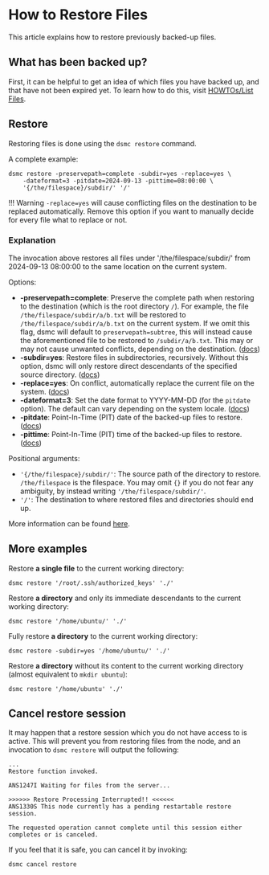 How to Restore Files
=====================
This article explains how to restore previously backed-up files.

What has been backed up?
-------------------------
First, it can be helpful to get an idea of which files you have backed up, and 
that have not been expired yet.
To learn how to do this, visit [HOWTOs/List Files](../howto/list-files.md).

Restore
---------
Restoring files is done using the `dsmc restore` command.

A complete example:
```
dsmc restore -preservepath=complete -subdir=yes -replace=yes \
    -dateformat=3 -pitdate=2024-09-13 -pittime=08:00:00 \
    '{/the/filespace}/subdir/' '/'
```

!!! Warning 
      `-replace=yes` will cause conflicting files on the destination to be 
      replaced automatically. 
      Remove this option if you want to manually decide for every file what 
      to replace or not.

### Explanation
The invocation above restores all files under '/the/filespace/subdir/' from 
2024-09-13 08:00:00 to the same location on the current system.

Options:

- **-preservepath=complete**: Preserve the complete path when restoring to the
  destination (which is the root directory `/`). For example, the file 
  `/the/filespace/subdir/a/b.txt` will be restored to 
  `/the/filespace/subdir/a/b.txt` on the current system. If we omit this flag,
  dsmc will default to `preservepath=subtree`, this will instead cause the
  aforementioned file to be restored to `/subdir/a/b.txt`. This may or may not 
  cause unwanted conflicts, depending on the destination. (<a href="https://www.ibm.com/docs/en/storage-protect/8.1.25?topic=reference-preservepath" target="_blank">docs</a>)
- **-subdir=yes**: Restore files in subdirectories, recursively. 
  Without this option, dsmc will only restore direct descendants of the 
  specified source directory. (<a href="https://www.ibm.com/docs/en/storage-protect/8.1.25?topic=reference-subdir" target="_blank">docs</a>)
- **-replace=yes**: On conflict, automatically replace the current file on the 
  system. (<a href="https://www.ibm.com/docs/en/storage-protect/8.1.25?topic=reference-replace" target="_blank">docs</a>)
- **-dateformat=3**: Set the date format to YYYY-MM-DD 
  (for the `pitdate` option). The default can vary depending on the system 
  locale. (<a href="https://www.ibm.com/docs/en/storage-protect/8.1.25?topic=reference-dateformat" target="_blank">docs</a>)
- **-pitdate**: Point-In-Time (PIT) date of the backed-up files to restore. 
  (<a href="https://www.ibm.com/docs/en/storage-protect/8.1.25?topic=reference-pitdate" target="_blank">docs</a>)
- **-pittime**: Point-In-Time (PIT) time of the backed-up files to restore.
  (<a href="https://www.ibm.com/docs/en/storage-protect/8.1.25?topic=reference-pittime" target="_blank">docs</a>)

Positional arguments:

- `'{/the/filespace}/subdir/'`: The source path of the directory to restore.
  `/the/filespace` is the filespace. You may omit `{}` if you do not fear
  any ambiguity, by instead writing `'/the/filespace/subdir/'`.
- `'/'`: The destination to where restored files and directories should end up.

More information can be found <a href="https://www.ibm.com/docs/en/storage-protect/8.1.25?topic=uc-restore" target="_blank">here</a>.

More examples
---------------

Restore **a single file** to the current working directory:
```
dsmc restore '/root/.ssh/authorized_keys' './'
```

Restore **a directory** and only its immediate descendants to the current 
working directory:
```
dsmc restore '/home/ubuntu/' './'
```

Fully restore **a directory** to the current working directory:
```
dsmc restore -subdir=yes '/home/ubuntu/' './'
```

Restore **a directory** without its content to the current working directory 
(almost equivalent to `mkdir ubuntu`):
```
dsmc restore '/home/ubuntu' './'
```

Cancel restore session
-----------------------
It may happen that a restore session which you do not have access to is 
active. This will prevent you from restoring files from the node, and an 
invocation to `dsmc restore` will output the following:
```
...
Restore function invoked.

ANS1247I Waiting for files from the server...
                                  
>>>>>> Restore Processing Interrupted!! <<<<<<
ANS1330S This node currently has a pending restartable restore session.

The requested operation cannot complete until this session either
completes or is canceled.
```
If you feel that it is safe, you can cancel it by invoking:
```
dsmc cancel restore
```
